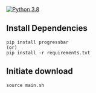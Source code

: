 [![Python 3.8](https://img.shields.io/badge/python-3.8-blue.svg)](https://www.python.org/downloads/release/python-360/)

## Install Dependencies 
    pip install progressbar 
    (or)
    pip install -r requirements.txt

## Initiate download
    source main.sh
